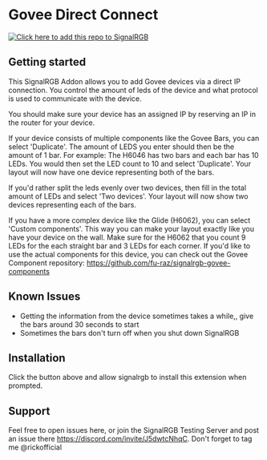 # Govee Direct Connect

[![Click here to add this repo to SignalRGB](https://github.com/SRGBmods/qmk-plugins/blob/main/_images/add-to-signalrgb.png)](https://srgbmods.net/s?p=addon/install?url=https://github.com/fu-raz/signalrgb-govee-direct-connect)

## Getting started
This SignalRGB Addon allows you to add Govee devices via a direct IP connection. You control the amount of leds of the device and what protocol is used to communicate with the device.

You should make sure your device has an assigned IP by reserving an IP in the router for your device. 

If your device consists of multiple components like the Govee Bars, you can select 'Duplicate'. The amount of LEDS you enter should then be the amount of 1 bar. For example: The H6046 has two bars and each bar has 10 LEDs. You would then set the LED count to 10 and select 'Duplicate'. Your layout will now have one device representing both of the bars.

If you'd rather split the leds evenly over two devices, then fill in the total amount of LEDs and select 'Two devices'. Your layout will now show two devices representing each of the bars.

If you have a more complex device like the Glide (H6062), you can select 'Custom components'. This way you can make your layout exactly like you have your device on the wall. Make sure for the H6062 that you count 9 LEDs for the each straight bar and 3 LEDs for each corner. If you'd like to use the actual components for this device, you can check out the Govee Component repository: https://github.com/fu-raz/signalrgb-govee-components

## Known Issues
- Getting the information from the device sometimes takes a while,, give the bars around 30 seconds to start
- Sometimes the bars don't turn off when you shut down SignalRGB

## Installation
Click the button above and allow signalrgb to install this extension when prompted.

## Support
Feel free to open issues here, or join the SignalRGB Testing Server and post an issue there https://discord.com/invite/J5dwtcNhqC. Don't forget to tag me @rickofficial

